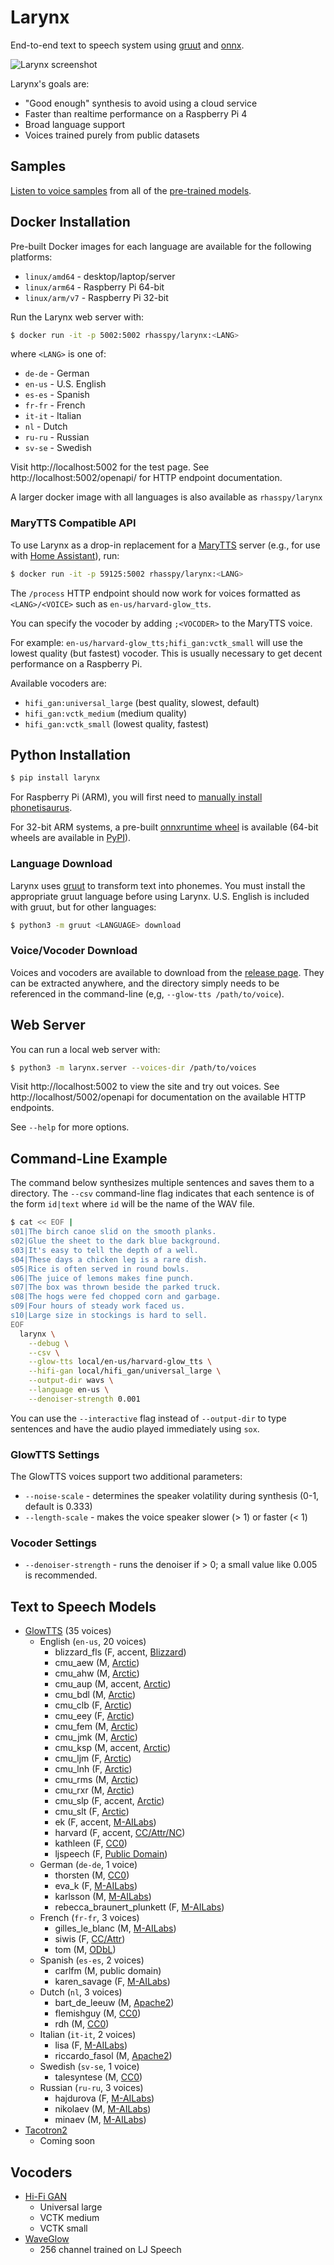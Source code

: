 # Larynx

End-to-end text to speech system using [gruut](https://github.com/rhasspy/gruut) and [onnx](https://onnx.ai/).

![Larynx screenshot](img/web_screenshot.png)

Larynx's goals are:

* "Good enough" synthesis to avoid using a cloud service
* Faster than realtime performance on a Raspberry Pi 4
* Broad language support
* Voices trained purely from public datasets

## Samples

[Listen to voice samples](https://rhasspy.github.io/larynx/) from all of the [pre-trained models](https://github.com/rhasspy/larynx/releases).

## Docker Installation

Pre-built Docker images for each language are available for the following platforms:

* `linux/amd64` - desktop/laptop/server
* `linux/arm64` - Raspberry Pi 64-bit
* `linux/arm/v7` - Raspberry Pi 32-bit

Run the Larynx web server with:

```sh
$ docker run -it -p 5002:5002 rhasspy/larynx:<LANG>
```

where `<LANG>` is one of:

* `de-de` - German
* `en-us` - U.S. English
* `es-es` - Spanish
* `fr-fr` - French
* `it-it` - Italian
* `nl` - Dutch
* `ru-ru` - Russian
* `sv-se` - Swedish

Visit http://localhost:5002 for the test page. See http://localhost:5002/openapi/ for HTTP endpoint documentation.

A larger docker image with all languages is also available as `rhasspy/larynx`

### MaryTTS Compatible API

To use Larynx as a drop-in replacement for a [MaryTTS](http://mary.dfki.de/) server (e.g., for use with [Home Assistant](https://www.home-assistant.io/integrations/marytts/)), run:

```sh
$ docker run -it -p 59125:5002 rhasspy/larynx:<LANG>
```

The `/process` HTTP endpoint should now work for voices formatted as `<LANG>/<VOICE>` such as `en-us/harvard-glow_tts`.

You can specify the vocoder by adding `;<VOCODER>` to the MaryTTS voice.

For example: `en-us/harvard-glow_tts;hifi_gan:vctk_small` will use the lowest quality (but fastest) vocoder. This is usually necessary to get decent performance on a Raspberry Pi.

Available vocoders are:

* `hifi_gan:universal_large` (best quality, slowest, default)
* `hifi_gan:vctk_medium` (medium quality)
* `hifi_gan:vctk_small` (lowest quality, fastest)

## Python Installation

```sh
$ pip install larynx
```

For Raspberry Pi (ARM), you will first need to [manually install phonetisaurus](https://github.com/rhasspy/phonetisaurus-pypi/releases).

For 32-bit ARM systems, a pre-built [onnxruntime wheel](https://github.com/synesthesiam/prebuilt-apps/releases/download/v1.0/onnxruntime-1.6.0-cp37-cp37m-linux_armv7l.whl) is available (64-bit wheels are available in [PyPI](https://pypi.org/project/onnxruntime/)).

### Language Download

Larynx uses [gruut](https://github.com/rhasspy/gruut) to transform text into phonemes. You must install the appropriate gruut language before using Larynx. U.S. English is included with gruut, but for other languages:

```sh
$ python3 -m gruut <LANGUAGE> download
```

### Voice/Vocoder Download

Voices and vocoders are available to download from the [release page](https://github.com/rhasspy/larynx/releases). They can be extracted anywhere, and the directory simply needs to be referenced in the command-line (e,g, `--glow-tts /path/to/voice`).

## Web Server

You can run a local web server with:

```sh
$ python3 -m larynx.server --voices-dir /path/to/voices
```

Visit http://localhost:5002 to view the site and try out voices. See http://localhost/5002/openapi for documentation on the available HTTP endpoints.

See `--help` for more options.

## Command-Line Example

The command below synthesizes multiple sentences and saves them to a directory. The `--csv` command-line flag indicates that each sentence is of the form `id|text` where `id` will be the name of the WAV file.

```sh
$ cat << EOF |
s01|The birch canoe slid on the smooth planks.
s02|Glue the sheet to the dark blue background.
s03|It's easy to tell the depth of a well.
s04|These days a chicken leg is a rare dish.
s05|Rice is often served in round bowls.
s06|The juice of lemons makes fine punch.
s07|The box was thrown beside the parked truck.
s08|The hogs were fed chopped corn and garbage.
s09|Four hours of steady work faced us.
s10|Large size in stockings is hard to sell.
EOF
  larynx \
    --debug \
    --csv \
    --glow-tts local/en-us/harvard-glow_tts \
    --hifi-gan local/hifi_gan/universal_large \
    --output-dir wavs \
    --language en-us \
    --denoiser-strength 0.001
```

You can use the `--interactive` flag instead of `--output-dir` to type sentences and have the audio played immediately using `sox`.

### GlowTTS Settings

The GlowTTS voices support two additional parameters:

* `--noise-scale` - determines the speaker volatility during synthesis (0-1, default is  0.333)
* `--length-scale` - makes the voice speaker slower (> 1) or faster (< 1)

### Vocoder Settings

* `--denoiser-strength` - runs the denoiser if > 0; a small value like 0.005 is recommended.

## Text to Speech Models

* [GlowTTS](https://github.com/rhasspy/glow-tts-train) (35 voices)
    * English (`en-us`, 20 voices)
        * blizzard_fls (F, accent, [Blizzard](https://www.cstr.ed.ac.uk/projects/blizzard/2017/usborne_blizzard2017/license.html))
        * cmu_aew (M, [Arctic](licenses/cmuarctic.txt))
        * cmu_ahw (M, [Arctic](licenses/cmuarctic.txt))
        * cmu_aup (M, accent, [Arctic](licenses/cmuarctic.txt))
        * cmu_bdl (M, [Arctic](licenses/cmuarctic.txt))
        * cmu_clb (F, [Arctic](licenses/cmuarctic.txt))
        * cmu_eey (F, [Arctic](licenses/cmuarctic.txt))
        * cmu_fem (M, [Arctic](licenses/cmuarctic.txt))
        * cmu_jmk (M, [Arctic](licenses/cmuarctic.txt))
        * cmu_ksp (M, accent, [Arctic](licenses/cmuarctic.txt))
        * cmu_ljm (F, [Arctic](licenses/cmuarctic.txt))
        * cmu_lnh (F, [Arctic](licenses/cmuarctic.txt))
        * cmu_rms (M, [Arctic](licenses/cmuarctic.txt))
        * cmu_rxr (M, [Arctic](licenses/cmuarctic.txt))
        * cmu_slp (F, accent, [Arctic](licenses/cmuarctic.txt))
        * cmu_slt (F, [Arctic](licenses/cmuarctic.txt))
        * ek (F, accent, [M-AILabs](licenses/m-ailabs.txt))
        * harvard (F, accent, [CC/Attr/NC](https://creativecommons.org/licenses/by-nc/4.0/legalcode))
        * kathleen (F, [CC0](licenses/cc0.txt))
        * ljspeech (F, [Public Domain](https://librivox.org/pages/public-domain/))
    * German (`de-de`, 1 voice)
        * thorsten (M, [CC0](licenses/cc0.txt))
        * eva_k (F, [M-AILabs](licenses/m-ailabs.txt))
        * karlsson (M, [M-AILabs](licenses/m-ailabs.txt))
        * rebecca\_braunert\_plunkett (F, [M-AILabs](licenses/m-ailabs.txt))
    * French (`fr-fr`, 3 voices)
        * gilles\_le\_blanc (M, [M-AILabs](licenses/m-ailabs.txt))
        * siwis (F, [CC/Attr](licenses/cc4a.txt))
        * tom (M, [ODbL](licenses/odbl.txt))
    * Spanish (`es-es`, 2 voices)
        * carlfm (M, public domain)
        * karen_savage (F, [M-AILabs](licenses/m-ailabs.txt))
    * Dutch (`nl`, 3 voices)
        * bart\_de\_leeuw (M, [Apache2](licenses/apache2.txt))
        * flemishguy (M, [CC0](licenses/cc0.txt))
        * rdh (M, [CC0](licenses/cc0.txt))
    * Italian (`it-it`, 2 voices)
        * lisa (F, [M-AILabs](licenses/m-ailabs.txt))
        * riccardo_fasol (M, [Apache2](licenses/apache2.txt))
    * Swedish (`sv-se`, 1 voice)
        * talesyntese (M, [CC0](licenses/cc0.txt))
    * Russian (`ru-ru`, 3 voices)
        * hajdurova (F, [M-AILabs](licenses/m-ailabs.txt))
        * nikolaev (M, [M-AILabs](licenses/m-ailabs.txt))
        * minaev (M, [M-AILabs](licenses/m-ailabs.txt))
* [Tacotron2](https://github.com/rhasspy/tacotron2-train)
    * Coming soon

## Vocoders

* [Hi-Fi GAN](https://github.com/rhasspy/hifi-gan-train)
    * Universal large
    * VCTK medium
    * VCTK small
* [WaveGlow](https://github.com/NVIDIA/DeepLearningExamples/tree/master/PyTorch/SpeechSynthesis/Tacotron2)
    * 256 channel trained on LJ Speech
